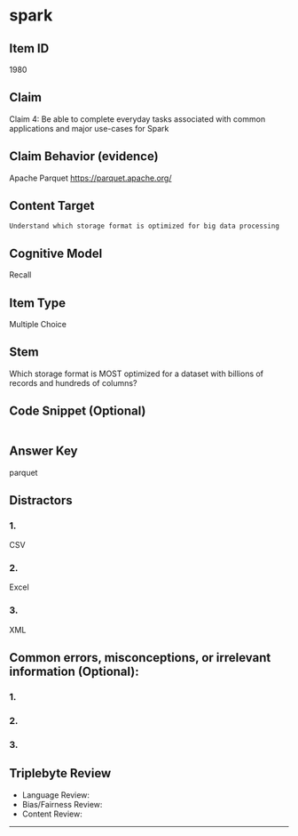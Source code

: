 # spark

## Item ID
1980

## Claim

Claim 4: Be able to complete everyday tasks associated with common applications and major use-cases for Spark

## Claim Behavior (evidence)

Apache Parquet https://parquet.apache.org/

## Content Target

`Understand which storage format is optimized for big data processing`

## Cognitive Model

Recall

## Item Type

Multiple Choice

## Stem

Which storage format is MOST optimized for a dataset with billions of records and hundreds of columns?

## Code Snippet (Optional)

```

```

## Answer Key

parquet

## Distractors

### 1.

CSV

### 2.

Excel

### 3.

XML

## Common errors, misconceptions, or irrelevant information (Optional):

### 1.



### 2.



### 3.



## Triplebyte Review

- Language Review:
- Bias/Fairness Review:
- Content Review:

---
